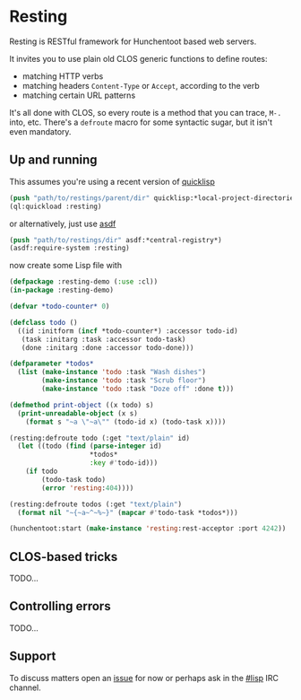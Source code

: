 Resting
=======

Resting is RESTful framework for Hunchentoot based web servers.

It invites you to use plain old CLOS generic functions to define routes:

* matching HTTP verbs
* matching headers `Content-Type` or `Accept`, according to the verb
* matching certain URL patterns

It's all done with CLOS, so every route is a method that you can
trace, `M-.` into, etc. There's a `defroute` macro for some syntactic
sugar, but it isn't even mandatory.

Up and running
--------------

This assumes you're using a recent version of [quicklisp][quicklisp]

```lisp
(push "path/to/restings/parent/dir" quicklisp:*local-project-directories*)
(ql:quickload :resting)
```

or alternatively, just use [asdf][asdf]

```lisp
(push "path/to/restings/dir" asdf:*central-registry*)
(asdf:require-system :resting)
```

now create some Lisp file with

```lisp
(defpackage :resting-demo (:use :cl))
(in-package :resting-demo)

(defvar *todo-counter* 0)

(defclass todo ()
  ((id :initform (incf *todo-counter*) :accessor todo-id)
   (task :initarg :task :accessor todo-task)
   (done :initarg :done :accessor todo-done)))

(defparameter *todos* 
  (list (make-instance 'todo :task "Wash dishes")
        (make-instance 'todo :task "Scrub floor")
        (make-instance 'todo :task "Doze off" :done t)))

(defmethod print-object ((x todo) s)
  (print-unreadable-object (x s)
    (format s "~a \"~a\"" (todo-id x) (todo-task x))))

(resting:defroute todo (:get "text/plain" id)
  (let ((todo (find (parse-integer id)
                    *todos*
                    :key #'todo-id)))
    (if todo
        (todo-task todo)
        (error 'resting:404))))

(resting:defroute todos (:get "text/plain")
  (format nil "~{~a~^~%~}" (mapcar #'todo-task *todos*)))

(hunchentoot:start (make-instance 'resting:rest-acceptor :port 4242))
```

CLOS-based tricks
-----------------

TODO...

Controlling errors
------------------

TODO...

Support
-------

To discuss matters open an [issue][issues] for now or perhaps ask in
the [#lisp][sharp-lisp] IRC channel.


[quicklisp]: http://quicklisp.org
[asdf]: http://common-lisp.net/project/asdf/
[sharp-lisp]: irc://irc.freenode.net/#lisp
[issues]: https://github.com/capitaomorte/resting/issues
